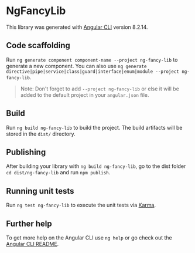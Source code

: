 # NgFancyLib

This library was generated with [Angular CLI](https://github.com/angular/angular-cli) version 8.2.14.

## Code scaffolding

Run `ng generate component component-name --project ng-fancy-lib` to generate a new component. You can also use `ng generate directive|pipe|service|class|guard|interface|enum|module --project ng-fancy-lib`.
> Note: Don't forget to add `--project ng-fancy-lib` or else it will be added to the default project in your `angular.json` file. 

## Build

Run `ng build ng-fancy-lib` to build the project. The build artifacts will be stored in the `dist/` directory.

## Publishing

After building your library with `ng build ng-fancy-lib`, go to the dist folder `cd dist/ng-fancy-lib` and run `npm publish`.

## Running unit tests

Run `ng test ng-fancy-lib` to execute the unit tests via [Karma](https://karma-runner.github.io).

## Further help

To get more help on the Angular CLI use `ng help` or go check out the [Angular CLI README](https://github.com/angular/angular-cli/blob/master/README.md).
